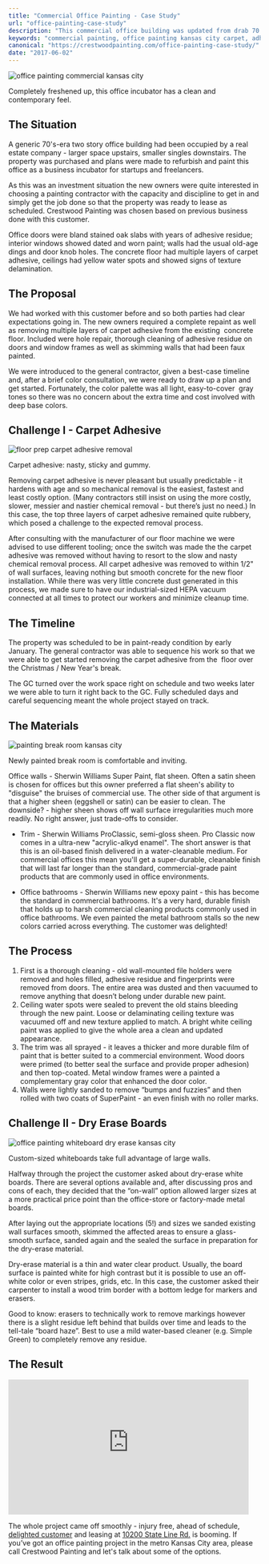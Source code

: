 ```yaml
---
title: "Commercial Office Painting - Case Study"
url: "office-painting-case-study"
description: "This commercial office building was updated from drab 70's to tech-forward business incubator."
keywords: "commercial painting, office painting kansas city carpet, adhesive removal"
canonical: "https://crestwoodpainting.com/office-painting-case-study/"
date: "2017-06-02"
---
```


![office painting commercial kansas city](/images/Office-2-e1514756940438.jpg)

Completely freshened up, this office incubator has a clean and contemporary feel.

## **The Situation**

A generic 70's-era two story office building had been occupied by a real estate company - larger space upstairs, smaller singles downstairs. The property was purchased and plans were made to refurbish and paint this office as a business incubator for startups and freelancers.

As this was an investment situation the new owners were quite interested in choosing a painting contractor with the capacity and discipline to get in and simply get the job done so that the property was ready to lease as scheduled. Crestwood Painting was chosen based on previous business done with this customer.

Office doors were bland stained oak slabs with years of adhesive residue; interior windows showed dated and worn paint; walls had the usual old-age dings and door knob holes. The concrete floor had multiple layers of carpet adhesive, ceilings had yellow water spots and showed signs of texture delamination.

## **The Proposal**

We had worked with this customer before and so both parties had clear expectations going in. The new owners required a complete repaint as well as removing multiple layers of carpet adhesive from the existing  concrete floor. Included were hole repair, thorough cleaning of adhesive residue on doors and window frames as well as skimming walls that had been faux painted.

We were introduced to the general contractor, given a best-case timeline and, after a brief color consultation, we were ready to draw up a plan and get started. Fortunately, the color palette was all light, easy-to-cover  gray tones so there was no concern about the extra time and cost involved with deep base colors.

## **Challenge I - Carpet Adhesive**

![floor prep carpet adhesive removal](/images/Floor-before-300x300.jpg)

Carpet adhesive: nasty, sticky and gummy.

Removing carpet adhesive is never pleasant but usually predictable - it hardens with age and so mechanical removal is the easiest, fastest and least costly option. (Many contractors still insist on using the more costly, slower, messier and nastier chemical removal - but there’s just no need.) In this case, the top three layers of carpet adhesive remained quite rubbery, which posed a challenge to the expected removal process.

After consulting with the manufacturer of our floor machine we were advised to use different tooling; once the switch was made the the carpet adhesive was removed without having to resort to the slow and nasty chemical removal process. All carpet adhesive was removed to within 1/2" of wall surfaces, leaving nothing but smooth concrete for the new floor installation. While there was very little concrete dust generated in this process, we made sure to have our industrial-sized HEPA vacuum connected at all times to protect our workers and minimize cleanup time.

## **The Timeline**

The property was scheduled to be in paint-ready condition by early January. The general contractor was able to sequence his work so that we were able to get started removing the carpet adhesive from the  floor over the Christmas / New Year's break.

The GC turned over the work space right on schedule and two weeks later we were able to turn it right back to the GC. Fully scheduled days and careful sequencing meant the whole project stayed on track.

## **The Materials**

![painting break room kansas city](/images/Breakroom-300x300.jpg)

Newly painted break room is comfortable and inviting.

Office walls - Sherwin Williams Super Paint, flat sheen. Often a satin sheen is chosen for offices but this owner preferred a flat sheen's ability to "disguise" the bruises of commercial use. The other side of that argument is that a higher sheen (eggshell or satin) can be easier to clean. The downside? - higher sheen shows off wall surface irregularities much more readily. No right answer, just trade-offs to consider.

- Trim - Sherwin Williams ProClassic, semi-gloss sheen. Pro Classic now comes in a ultra-new "acrylic-alkyd enamel". The short answer is that this is an oil-based finish delivered in a water-cleanable medium. For commercial offices this mean you'll get a super-durable, cleanable finish that will last far longer than the standard, commercial-grade paint products that are commonly used in office environments.

- Office bathrooms - Sherwin Williams new epoxy paint - this has become the standard in commercial bathrooms. It's a very hard, durable finish that holds up to harsh commercial cleaning products commonly used in office bathrooms. We even painted the metal bathroom stalls so the new colors carried across everything. The customer was delighted!

## **The Process**

1. First is a thorough cleaning - old wall-mounted file holders were removed and holes filled, adhesive residue and fingerprints were removed from doors. The entire area was dusted and then vacuumed to remove anything that doesn’t belong under durable new paint.
2. Ceiling water spots were sealed to prevent the old stains bleeding through the new paint. Loose or delaminating ceiling texture was vacuumed off and new texture applied to match. A bright white ceiling paint was applied to give the whole area a clean and updated appearance.
3. The trim was all sprayed - it leaves a thicker and more durable film of paint that is better suited to a commercial environment. Wood doors were primed (to better seal the surface and provide proper adhesion) and then top-coated. Metal window frames were a painted a complementary gray color that enhanced the door color.
4. Walls were lightly sanded to remove “bumps and fuzzies” and then rolled with two coats of SuperPaint - an even finish with no roller marks.

## **Challenge II - Dry Erase Boards**

![office painting whiteboard dry erase kansas city](/images/Classroom-edited.jpg)

Custom-sized whiteboards take full advantage of large walls.

Halfway through the project the customer asked about dry-erase white boards. There are several options available and, after discussing pros and cons of each, they decided that the “on-wall” option allowed larger sizes at a more practical price point than the office-store or factory-made metal boards.

After laying out the appropriate locations (5!) and sizes we sanded existing wall surfaces smooth, skimmed the affected areas to ensure a glass-smooth surface, sanded again and the sealed the surface in preparation for the dry-erase material.

Dry-erase material is a thin and water clear product. Usually, the board surface is painted white for high contrast but it is possible to use an off-white color or even stripes, grids, etc. In this case, the customer asked their carpenter to install a wood trim border with a bottom ledge for markers and erasers.

Good to know: erasers to technically work to remove markings however there is a slight residue left behind that builds over time and leads to the tell-tale “board haze”. Best to use a mild water-based cleaner (e.g. Simple Green) to completely remove any residue.

## **The Result**

<iframe src="https://www.youtube-nocookie.com/embed/somyoSBk9DQ?rel=0" width="480" height="270" frameborder="0" allowfullscreen="allowfullscreen"></iframe>

The whole project came off smoothly - injury free, ahead of schedule, [delighted customer](/video-testimonials/) and leasing at [10200 State Line Rd.](http://www.10200stateline.com/) is booming. If you’ve got an office painting project in the metro Kansas City area, please call Crestwood Painting and let's talk about some of the options.

